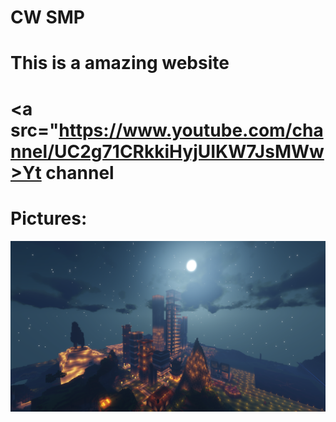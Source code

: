 # CW SMP

# This is a amazing website

# <a src="https://www.youtube.com/channel/UC2g71CRkkiHyjUIKW7JsMWw>Yt channel</a>

# Pictures:
<img src="server.png">
